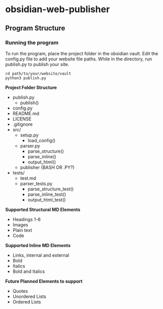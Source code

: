 # obsidian-web-publisher
## Program Structure
### Running the program
To run the program, place the project folder in the obsidian vault. Edit the config.py file to add your website file paths. While in the directory, run publish.py to publish your site.
```
cd path/to/your/website/vault
python3 publish.py
```
**Project Folder Structure**
- publish.py
    - publish()
- config.py
- README.md
- LICENSE
- .gitignore
- src/
    - setup.py
        - load_config()
    - parser.py
        - parse_structure()
        - parse_inline()
        - output_html()
    - publisher (BASH OR .PY?)
- tests/
    - test.md
    - parser_tests.py
        - parse_structure_test()
        - parse_inline_test()
        - output_html_test()

**Supported Structural MD Elements**
- Headings 1-6
- Images
- Plain text
- Code

**Supported Inline MD Elements**
- Links, internal and external
- Bold
- Italics
- Bold and Italics

**Future Planned Elements to support**
- Quotes
- Unordered Lists
- Ordered Lists